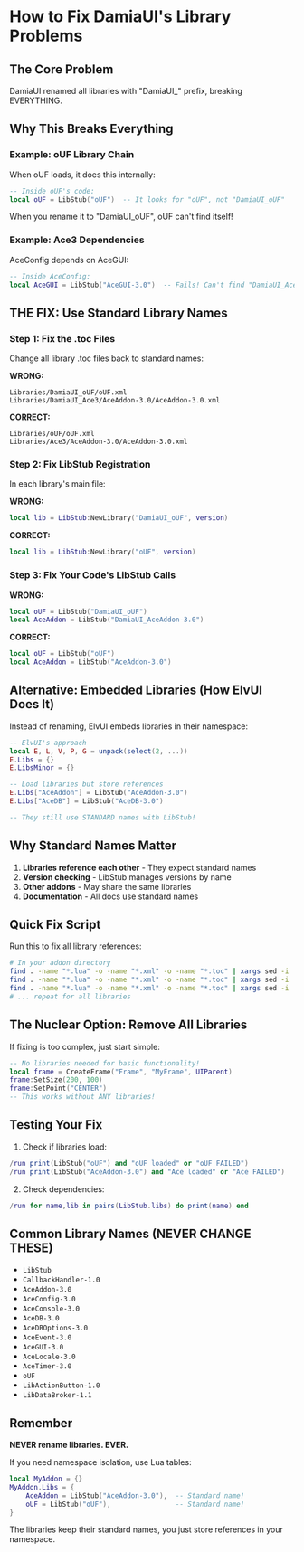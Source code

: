 # How to Fix DamiaUI's Library Problems

## The Core Problem
DamiaUI renamed all libraries with "DamiaUI_" prefix, breaking EVERYTHING.

## Why This Breaks Everything

### Example: oUF Library Chain
When oUF loads, it does this internally:
```lua
-- Inside oUF's code:
local oUF = LibStub("oUF")  -- It looks for "oUF", not "DamiaUI_oUF"
```

When you rename it to "DamiaUI_oUF", oUF can't find itself!

### Example: Ace3 Dependencies
AceConfig depends on AceGUI:
```lua
-- Inside AceConfig:
local AceGUI = LibStub("AceGUI-3.0")  -- Fails! Can't find "DamiaUI_AceGUI-3.0"
```

## THE FIX: Use Standard Library Names

### Step 1: Fix the .toc Files
Change all library .toc files back to standard names:

**WRONG:**
```
Libraries/DamiaUI_oUF/oUF.xml
Libraries/DamiaUI_Ace3/AceAddon-3.0/AceAddon-3.0.xml
```

**CORRECT:**
```
Libraries/oUF/oUF.xml
Libraries/Ace3/AceAddon-3.0/AceAddon-3.0.xml
```

### Step 2: Fix LibStub Registration
In each library's main file:

**WRONG:**
```lua
local lib = LibStub:NewLibrary("DamiaUI_oUF", version)
```

**CORRECT:**
```lua
local lib = LibStub:NewLibrary("oUF", version)
```

### Step 3: Fix Your Code's LibStub Calls

**WRONG:**
```lua
local oUF = LibStub("DamiaUI_oUF")
local AceAddon = LibStub("DamiaUI_AceAddon-3.0")
```

**CORRECT:**
```lua
local oUF = LibStub("oUF")
local AceAddon = LibStub("AceAddon-3.0")
```

## Alternative: Embedded Libraries (How ElvUI Does It)

Instead of renaming, ElvUI embeds libraries in their namespace:

```lua
-- ElvUI's approach
local E, L, V, P, G = unpack(select(2, ...))
E.Libs = {}
E.LibsMinor = {}

-- Load libraries but store references
E.Libs["AceAddon"] = LibStub("AceAddon-3.0")
E.Libs["AceDB"] = LibStub("AceDB-3.0")

-- They still use STANDARD names with LibStub!
```

## Why Standard Names Matter

1. **Libraries reference each other** - They expect standard names
2. **Version checking** - LibStub manages versions by name
3. **Other addons** - May share the same libraries
4. **Documentation** - All docs use standard names

## Quick Fix Script

Run this to fix all library references:

```bash
# In your addon directory
find . -name "*.lua" -o -name "*.xml" -o -name "*.toc" | xargs sed -i '' 's/DamiaUI_oUF/oUF/g'
find . -name "*.lua" -o -name "*.xml" -o -name "*.toc" | xargs sed -i '' 's/DamiaUI_AceAddon-3.0/AceAddon-3.0/g'
find . -name "*.lua" -o -name "*.xml" -o -name "*.toc" | xargs sed -i '' 's/DamiaUI_AceConfig-3.0/AceConfig-3.0/g'
# ... repeat for all libraries
```

## The Nuclear Option: Remove All Libraries

If fixing is too complex, just start simple:

```lua
-- No libraries needed for basic functionality!
local frame = CreateFrame("Frame", "MyFrame", UIParent)
frame:SetSize(200, 100)
frame:SetPoint("CENTER")
-- This works without ANY libraries!
```

## Testing Your Fix

1. Check if libraries load:
```lua
/run print(LibStub("oUF") and "oUF loaded" or "oUF FAILED")
/run print(LibStub("AceAddon-3.0") and "Ace loaded" or "Ace FAILED")
```

2. Check dependencies:
```lua
/run for name,lib in pairs(LibStub.libs) do print(name) end
```

## Common Library Names (NEVER CHANGE THESE)

- `LibStub`
- `CallbackHandler-1.0`
- `AceAddon-3.0`
- `AceConfig-3.0`
- `AceConsole-3.0`
- `AceDB-3.0`
- `AceDBOptions-3.0`
- `AceEvent-3.0`
- `AceGUI-3.0`
- `AceLocale-3.0`
- `AceTimer-3.0`
- `oUF`
- `LibActionButton-1.0`
- `LibDataBroker-1.1`

## Remember

**NEVER rename libraries. EVER.**

If you need namespace isolation, use Lua tables:
```lua
local MyAddon = {}
MyAddon.Libs = {
    AceAddon = LibStub("AceAddon-3.0"),  -- Standard name!
    oUF = LibStub("oUF"),                -- Standard name!
}
```

The libraries keep their standard names, you just store references in your namespace.
